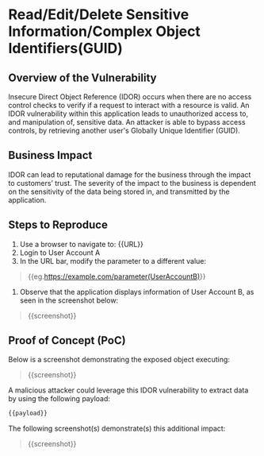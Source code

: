 # Read/Edit/Delete Sensitive Information/Complex Object Identifiers(GUID)

## Overview of the Vulnerability

Insecure Direct Object Reference (IDOR) occurs when there are no access control checks to verify if a request to interact with a resource is valid. An IDOR vulnerability within this application leads to unauthorized access to, and manipulation of, sensitive data. An attacker is able to bypass access controls, by retrieving another user's Globally Unique Identifier (GUID).

## Business Impact

IDOR can lead to reputational damage for the business through the impact to customers’ trust. The severity of the impact to the business is dependent on the sensitivity of the data being stored in, and transmitted by the application.

## Steps to Reproduce

1. Use a browser to navigate to: {{URL}}
1. Login to User Account A
1. In the URL bar, modify the parameter to a different value:
>
> {{eg.<https://example.com/parameter(UserAccountB)>}}

1. Observe that the application displays information of User Account B, as seen in the screenshot below:  
>
> {{screenshot}}

## Proof of Concept (PoC)

Below is a screenshot demonstrating the exposed object executing:
>
> {{screenshot}}

A malicious attacker could leverage this IDOR vulnerability to extract data by using the following payload:  
  
``` bash
{{payload}}
```

The following screenshot(s) demonstrate(s) this additional impact:
>
> {{screenshot}}
